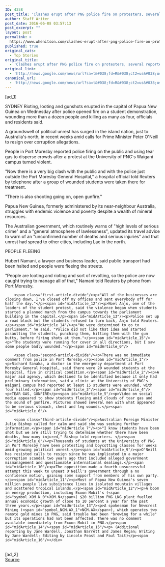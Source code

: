 ```yaml
---
ID: 4358
post_title: 'Clashes erupt after PNG police fire on protesters, several reported dead &#8211; Reuters'
author: Staff Writer
post_date: 2016-06-08 03:57:13
post_excerpt: ""
layout: post
permalink: >
  https://www.whenitson.com/clashes-erupt-after-png-police-fire-on-protesters-several-reported-dead-reuters/
published: true
original_cats:
  - Top Stories
original_title:
  - 'Clashes erupt after PNG police fire on protesters, several reported dead - Reuters'
original_link:
  - 'http://news.google.com/news/url?sa=t&#038;fd=R&#038;ct2=us&#038;usg=AFQjCNG9BsWesKHgoygJY2WHakGh4WATyg&#038;clid=c3a7d30bb8a4878e06b80cf16b898331&#038;cid=52779128477083&#038;ei=mJdXV8iCIeiGwgGnroz4BQ&#038;url=http://in.reuters.com/article/papua-protests-idINKCN0YU04X'
canonical_url:
  - 'http://news.google.com/news/url?sa=t&#038;fd=R&#038;ct2=us&#038;usg=AFQjCNG9BsWesKHgoygJY2WHakGh4WATyg&#038;clid=c3a7d30bb8a4878e06b80cf16b898331&#038;cid=52779128477083&#038;ei=mJdXV8iCIeiGwgGnroz4BQ&#038;url=http://in.reuters.com/article/papua-protests-idINKCN0YU04X'
---
```

 [ad_1]
<br><div id="articleText">
<span id="midArticle_start"/>

<span id="midArticle_0"/><span class="focusParagraph" readability="7"><p><span class="articleLocation">SYDNEY</span> Rioting, looting and gunshots erupted in the capital of Papua New Guinea on Wednesday after police opened fire on a student demonstration, wounding more than a dozen people and killing as many as four, officials and residents said.</p></span><span id="midArticle_1"/><p>A groundswell of political unrest has surged in the island nation, just to Australia's north, in recent weeks amid calls for Prime Minister Peter O'Neill to resign over corruption allegations.</p><span id="midArticle_2"/><p>People in Port Moresby reported police firing on the public and using tear gas to disperse crowds after a protest at the University of PNG's Waigani campus turned violent.</p><span id="midArticle_3"/><p>"Now there is a very big clash with the public and with the police just outside the Port Moresby General Hospital," a hospital official told Reuters by telephone after a group of wounded students were taken there for treatment.</p><span id="midArticle_4"/><p>"There is also shooting going on, open gunfire."</p><span id="midArticle_5"/><p>Papua New Guinea, formerly administered by its near-neighbour Australia, struggles with endemic violence and poverty despite a wealth of mineral resources.</p><span id="midArticle_6"/><p>The Australian government, which routinely warns of "high levels of serious crime" and a "general atmosphere of lawlessness", updated its travel advice to warn of an "unconfirmed number of deaths and serious injuries" and that unrest had spread to other cities, including Lae in the north.</p><span id="midArticle_7"/><span id="midArticle_8"/><p>PEOPLE FLEEING</p><span id="midArticle_9"/><p>Hubert Namani, a lawyer and business leader, said public transport had been halted and people were fleeing the streets. </p><span id="midArticle_10"/><p>"People are looting and rioting and sort of revolting, so the police are now caught trying to manage all of that," Namani told Reuters by phone from Port Moresby. </p><span id="midArticle_11"/>
        
        <span class="first-article-divide"/><p>"All of the businesses are closing down, I've closed off my offices and sent everybody off for half the day."</p><span id="midArticle_12"/><p>Noel Anjo, one of the leaders of the student protest, said the violence began when students started a planned march from the campus towards the parliament building in the capital.</p><span id="midArticle_13"/><p>Police set up a road block but the students refused to turn back, Anjo told Reuters.</p><span id="midArticle_14"/><p>"We were determined to go to parliament," he said. "Police did not like that idea and started assaulting the students, punching them, hitting them with the gun butts, before firing shots at them."</p><span id="midArticle_15"/><p>"The students were running for cover in all directions, but I saw some people badly wounded."</p><span id="midArticle_0"/>
        
        <span class="second-article-divide"/><p>There was no immediate comment from police in Port Moresby.</p><span id="midArticle_1"/><p>Richard Sanaka, a doctor in the emergency department at Port Moresby General Hospital, said there were 20 wounded students at the hospital, five in critical condition.</p><span id="midArticle_2"/><p>A major aid agency, which declined to be identified because it only had preliminary information, said a clinic at the University of PNG's Waigani campus had reported at least 15 students were wounded, with four killed.</p><span id="midArticle_3"/><span id="midArticle_4"/><p>TEAR GAS, GUNFIRE</p><span id="midArticle_5"/><p>Video on social media appeared to show students fleeing amid clouds of tear gas and the sound of gunfire. Pictures showed several men with what appeared to be serious stomach, chest and leg wounds.</p><span id="midArticle_6"/>
        
        <span class="third-article-divide"/><p>Australian Foreign Minister Julie Bishop called for calm and said she was seeking further information.</p><span id="midArticle_7"/><p>"I know students have been shot but we are still trying to determine whether there have been deaths, how many injured," Bishop told reporters. </p><span id="midArticle_8"/><p>Thousands of students at the University of PNG in Port Moresby have been protesting and boycotting classes for weeks amid growing political unrest.</p><span id="midArticle_9"/><p>O'Neill has resisted calls to resign since he was implicated in a major corruption scandal two years ago that included alleged government mismanagement and questionable international dealings.</p><span id="midArticle_10"/><p>The opposition made a fourth unsuccessful attempt this week to unseat O'Neill's government through a no confidence motion, gaining some support from members of his own party.</p><span id="midArticle_11"/><p>Most of Papua New Guinea's seven million people live subsistence lives in isolated mountain villages and scattered tropical islands.</p><span id="midArticle_12"/><p>A boom in energy production, including Exxon Mobil's (<span id="symbol_XOM.N_0">XOM.N</span>) $20 billion PNG LNG plant fuelled annual economic growth of close to 10 percent a year for the past three years.</p><span id="midArticle_13"/><p>A spokesman for Newcrest Mining (<span id="symbol_NCM.AX_1">NCM.AX</span>), which operates two remote gold mines in PNG, said trouble had been "brewing for a while" but its operations had not been affected. There was no comment available immediately from Exxon Mobil in PNG.</p><span id="midArticle_14"/><span id="midArticle_15"/><p> (Additional reporting by Jane Wardell, Jonathan Barrett and James Regan; Writing by Jane Wardell; Editing by Lincoln Feast and Paul Tait)</p><span id="midArticle_16"/></div>
<br>[ad_2]
<br><a href="http://news.google.com/news/url?sa=t&#038;fd=R&#038;ct2=us&#038;usg=AFQjCNG9BsWesKHgoygJY2WHakGh4WATyg&#038;clid=c3a7d30bb8a4878e06b80cf16b898331&#038;cid=52779128477083&#038;ei=mJdXV8iCIeiGwgGnroz4BQ&#038;url=http://in.reuters.com/article/papua-protests-idINKCN0YU04X">Source </a>